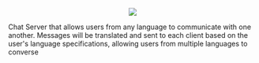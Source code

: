 
<p align="center">
  <img src="https://cdn.discordapp.com/attachments/702635184834478151/702635455299977266/website_logo_transparent_background.png">
</p>
Chat Server that allows users from any language to communicate with one another.   Messages will be translated and sent to each client based on the user's language specifications, allowing users from multiple languages to converse

